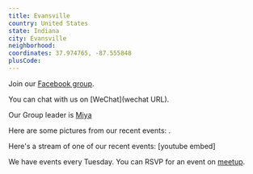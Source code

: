 ```yaml
---
title: Evansville
country: United States
state: Indiana
city: Evansville
neighborhood: 
coordinates: 37.974765, -87.555848
plusCode:
---
```

Join our [Facebook group](https://www.facebook.com/groups/free.code.camp.evansville.in).

You can chat with us on [WeChat](wechat URL).

Our Group leader is [Miya](freecodecamp.org/miya)

Here are some pictures from our recent events:
![]().

Here's a stream of one of our recent events:
[youtube embed]

We have events every Tuesday. You can RSVP for an event on [meetup](meetupurl).
